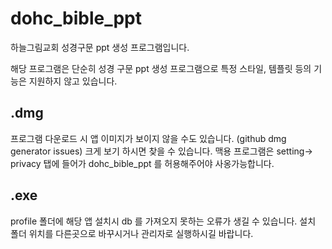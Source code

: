 # dohc_bible_ppt

하늘그림교회 성경구문 ppt 생성 프로그램입니다.

해당 프로그램은 단순히 성경 구문 ppt 생성 프로그램으로 특정 스타일, 템플릿 등의 기능은 지원하지 않고 있습니다.

## .dmg
프로그램 다운로드 시 앱 이미지가 보이지 않을 수도 있습니다. (github dmg generator issues) 크게 보기 하시면 찾을 수 있습니다. 
맥용 프로그램은 setting-> privacy 탭에 들어가 dohc_bible_ppt 를 허용해주어야 사옹가능합니다.

## .exe
profile 폴더에 해당 앱 설치시 db 를 가져오지 못하는 오류가 생길 수 있습니다. 설치 폴더 위치를 다른곳으로 바꾸시거나 관리자로 실행하시길 바랍니다.

